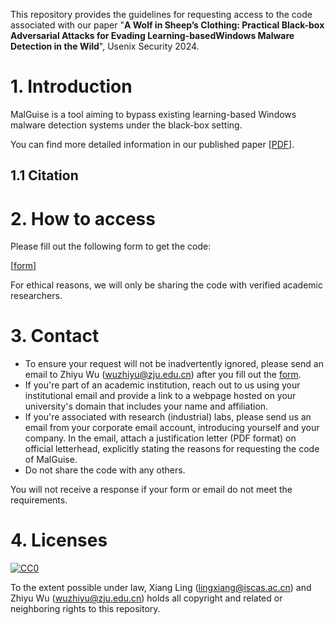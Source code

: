 This repository provides the guidelines for requesting access to the code associated with our paper "**A Wolf in Sheep’s Clothing: Practical Black-box Adversarial Attacks for Evading Learning-basedWindows Malware Detection in the Wild**", Usenix Security 2024.

# 1. Introduction

MalGuise is a tool aiming to bypass existing learning-based Windows malware detection systems under the black-box setting.

You can find more detailed information in our published paper [[PDF](https://arxiv.org/pdf/2407.02886)].

## 1.1 Citation

# 2. How to access

Please fill out the following form to get the code:

[[form](https://docs.google.com/forms/d/e/1FAIpQLSdlJosqXTRwdPzIdNxkDA-5wxGWFJlRexOAqmJ-gJFH2PD7og/viewform)]

For ethical reasons, we will only be sharing the code with verified academic researchers.


# 3. Contact

- To ensure your request will not be inadvertently ignored, please send an email to Zhiyu Wu (wuzhiyu@zju.edu.cn) after you fill out the [form](https://docs.google.com/forms/d/e/1FAIpQLSdlJosqXTRwdPzIdNxkDA-5wxGWFJlRexOAqmJ-gJFH2PD7og/viewform).
- If you're part of an academic institution, reach out to us using your institutional email and provide a link to a webpage hosted on your university's domain that includes your name and affiliation.
- If you're associated with research (industrial) labs, please send us an email from your corporate email account, introducing yourself and your company. In the email, attach a justification letter (PDF format) on official letterhead, explicitly stating the reasons for requesting the code of MalGuise.
- Do not share the code with any others.

You will not receive a response if your form or email do not meet the requirements.

# 4. Licenses

[![CC0](http://i.creativecommons.org/p/zero/1.0/88x31.png)](http://creativecommons.org/publicdomain/zero/1.0/)

To the extent possible under law, Xiang Ling (lingxiang@iscas.ac.cn) and Zhiyu Wu (wuzhiyu@zju.edu.cn) holds all copyright and related or neighboring rights to this repository.

